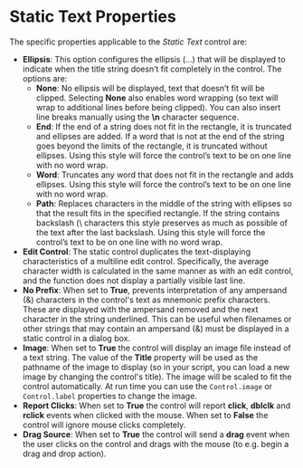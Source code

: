 # Static Text Properties

The specific properties applicable to the *Static Text* control are:

- **Ellipsis**: This option configures the ellipsis (…) that will be displayed to indicate when the title string doesn’t fit completely in the control. The options are:
  - **None**: No ellipsis will be displayed, text that doesn’t fit will be clipped. Selecting **None** also enables word wrapping (so text will wrap to additional lines before being clipped). You can also insert line breaks manually using the **\n** character sequence.
  - **End**: If the end of a string does not fit in the rectangle, it is truncated and ellipses are added. If a word that is not at the end of the string goes beyond the limits of the rectangle, it is truncated without ellipses. Using this style will force the control’s text to be on one line with no word wrap.
  - **Word**: Truncates any word that does not fit in the rectangle and adds ellipses. Using this style will force the control’s text to be on one line with no word wrap.
  - **Path**: Replaces characters in the middle of the string with ellipses so that the result fits in the specified rectangle. If the string contains backslash (\\ characters this style preserves as much as possible of the text after the last backslash. Using this style will force the control’s text to be on one line with no word wrap.
- **Edit Control**: The static control duplicates the text-displaying characteristics of a multiline edit control. Specifically, the average character width is calculated in the same manner as with an edit control, and the function does not display a partially visible last line.
- **No Prefix**: When set to **True**, prevents interpretation of any ampersand (&) characters in the control's text as mnemonic prefix characters. These are displayed with the ampersand removed and the next character in the string underlined. This can be useful when filenames or other strings that may contain an ampersand (&) must be displayed in a static control in a dialog box.
- **Image**: When set to **True** the control will display an image file instead of a text string. The value of the **Title** property will be used as the pathname of the image to display (so in your script, you can load a new image by changing the control's title). The image will be scaled to fit the control automatically. At run time you can use the `Control.image` or `Control.label` properties to change the image.
- **Report Clicks**: When set to **True** the control will report **click**, **dblclk** and **rclick** events when clicked with the mouse. When set to **False** the control will ignore mouse clicks completely.
- **Drag Source**: When set to **True** the control will send a **drag** event when the user clicks on the control and drags with the mouse (to e.g. begin a drag and drop action).
